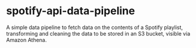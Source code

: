 # spotify-api-data-pipeline
A simple data pipeline to fetch data on the contents of a Spotify playlist, transforming and cleaning the data to be stored in an S3 bucket, visible via Amazon Athena.
